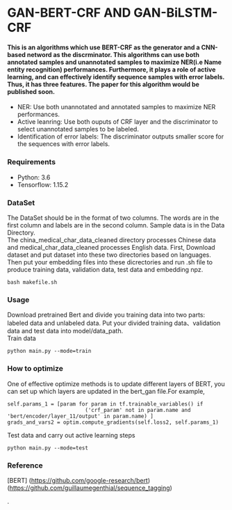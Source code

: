 # GAN-BERT-CRF AND GAN-BiLSTM-CRF
#### This is an algorithms which use BERT-CRF as the generator and a CNN-based netword as the discrminator. This algorithms can use both annotated samples and unannotated samples to maximize NER(i.e Name entity recognition) performances. Furthermore, it plays a role of active learning, and can effectively identify sequence samples with error labels. Thus, it has three features. The paper for this algorithm would be published soon.
* NER: Use both unannotated and annotated samples to maximize NER performances.
* Active leanring: Use both ouputs of CRF layer and the discriminator to select unannotated samples to be labeled.
* Identification of error labels: The discriminator outputs smaller score for the sequences with error labels.

### Requirements
* Python: 3.6
* Tensorflow: 1.15.2

### DataSet
The DataSet should be in the format of two columns. The words are in the first column and labels are in the second column. Sample data is in the Data Directory.<br>
The china_medical_char_data_cleaned directory processes Chinese data and medical_char_data_cleaned processes English data. First, Download dataset and put dataset into these two directories based on languages. Then put your embedding files into these dicrectories and  run .sh file to produce training data, validation data, test data and embedding npz.
```
bash makefile.sh
```

### Usage
Download pretrained Bert and divide you training data into two parts: labeled data and unlabeled data. Put your divided training data、validation data and test data into model/data_path.<br>
Train data
```
python main.py --mode=train
```

### How to optimize
One of effective optimize methods is to update different layers of BERT, you can set up which layers are updated in the bert_gan file.For example, 
```
self.params_1 = [param for param in tf.trainable_variables() if
                         ('crf_param' not in param.name and 'bert/encoder/layer_11/output' in param.name) ]
grads_and_vars2 = optim.compute_gradients(self.loss2, self.params_1)
```
      

Test data and carry out active learning steps

```
python main.py --mode=test
```

### Reference
[BERT] (https://github.com/google-research/bert)<br>
(https://github.com/guillaumegenthial/sequence_tagging)



.

